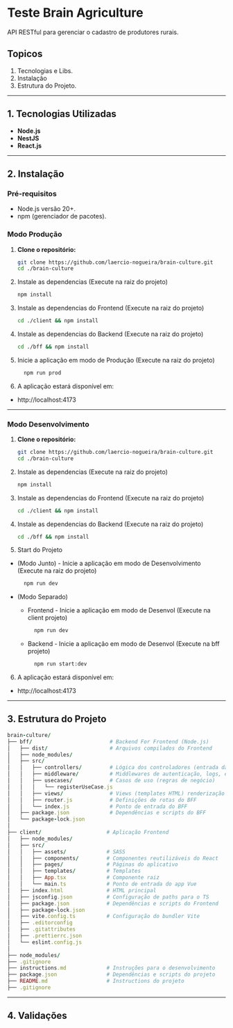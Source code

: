 # Teste Brain Agriculture

API RESTful para gerenciar o cadastro de produtores rurais.

## **Topicos**
1. Tecnologias e Libs.
2. Instalação
3. Estrutura do Projeto.

---

## **1. Tecnologias Utilizadas**
- **Node.js**
- **NestJS**
- **React.js**

---

## **2. Instalação**

### **Pré-requisitos**
- Node.js versão 20+.
- npm (gerenciador de pacotes).

### **Modo Produção**

1. **Clone o repositório:**
   ```bash
   git clone https://github.com/laercio-nogueira/brain-culture.git
   cd ./brain-culture
   ```

2. Instale as dependencias (Execute na raiz do projeto)
   ```bash
   npm install
   ```

3. Instale as dependencias do Frontend (Execute na raiz do projeto)
   ```bash
   cd ./client && npm install
    ```

4. Instale as dependencias do Backend (Execute na raiz do projeto)
    ```bash
    cd ./bff && npm install
    ```

5. Inicie a aplicação em modo de Produção (Execute na raiz do projeto)
    ```bash
      npm run prod
    ```

6. A aplicação estará disponível em:
  - http://localhost:4173

---

### **Modo Desenvolvimento**

1. **Clone o repositório:**
   ```bash
   git clone https://github.com/laercio-nogueira/brain-culture.git
   cd ./brain-culture
   ```

2. Instale as dependencias (Execute na raiz do projeto)
   ```bash
   npm install
   ```

3. Instale as dependencias do Frontend (Execute na raiz do projeto)
   ```bash
   cd ./client && npm install
    ```

4. Instale as dependencias do Backend (Execute na raiz do projeto)
    ```bash
    cd ./bff && npm install
    ```

5. Start do Projeto
- (Modo Junto) - Inicie a aplicação em modo de Desenvolvimento (Execute na raiz do projeto)
    ```bash
      npm run dev
    ```

- (Modo Separado) 
  - Frontend - Inicie a aplicação em modo de Desenvol (Execute na client projeto)
    ```bash
      npm run dev
    ```
  - Backend - Inicie a aplicação em modo de Desenvol (Execute na bff projeto)
    ```bash
      npm run start:dev
    ```


6. A aplicação estará disponível em:
  - http://localhost:4173

---

## **3. Estrutura do Projeto**
```ruby
brain-culture/
├── bff/                         # Backend For Frontend (Node.js)
│   ├── dist/                    # Arquivos compilados do Frontend
│   ├── node_modules/            
│   ├── src/                     
│   │   ├── controllers/         # Lógica dos controladores (entrada das requisições)
│   │   ├── middleware/          # Middlewares de autenticação, logs, etc.
│   │   ├── usecases/            # Casos de uso (regras de negócio)
│   │   │   └── registerUseCase.js
│   │   ├── views/               # Views (templates HTML) renderização de views
│   │   ├── router.js            # Definições de rotas do BFF
│   │   └── index.js             # Ponto de entrada do BFF
│   ├── package.json             # Dependências e scripts do BFF
│   └── package-lock.json
│
├── client/                     # Aplicação Frontend      
│   ├── node_modules/           
│   ├── src/                    
│   │   ├── assets/             # SASS
│   │   ├── components/         # Componentes reutilizáveis do React
│   │   ├── pages/              # Páginas do aplicativo
│   │   ├── templates/          # Templates              
│   │   ├── App.tsx             # Componente raiz
│   │   └── main.ts             # Ponto de entrada do app Vue
│   ├── index.html              # HTML principal
│   ├── jsconfig.json           # Configuração de paths para o TS
│   ├── package.json            # Dependências e scripts do Frontend
│   ├── package-lock.json
│   ├── vite.config.ts          # Configuração do bundler Vite
│   ├── .editorconfig
│   ├── .gitattributes
│   ├── .prettierrc.json
│   └── eslint.config.js
│
├── node_modules/               
├── .gitignore
├── instructions.md             # Instruções para o desenvolvimento
├── package.json                # Dependências e scripts do projeto
├── README.md                   # Instructions do projeto
├── .gitignore
```

---
## **4. Validações**